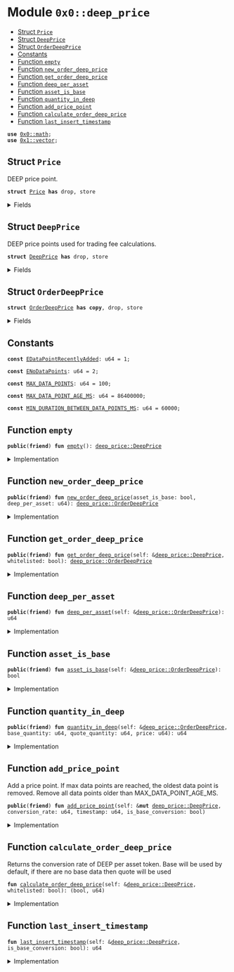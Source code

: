 
<a name="0x0_deep_price"></a>

# Module `0x0::deep_price`



-  [Struct `Price`](#0x0_deep_price_Price)
-  [Struct `DeepPrice`](#0x0_deep_price_DeepPrice)
-  [Struct `OrderDeepPrice`](#0x0_deep_price_OrderDeepPrice)
-  [Constants](#@Constants_0)
-  [Function `empty`](#0x0_deep_price_empty)
-  [Function `new_order_deep_price`](#0x0_deep_price_new_order_deep_price)
-  [Function `get_order_deep_price`](#0x0_deep_price_get_order_deep_price)
-  [Function `deep_per_asset`](#0x0_deep_price_deep_per_asset)
-  [Function `asset_is_base`](#0x0_deep_price_asset_is_base)
-  [Function `quantity_in_deep`](#0x0_deep_price_quantity_in_deep)
-  [Function `add_price_point`](#0x0_deep_price_add_price_point)
-  [Function `calculate_order_deep_price`](#0x0_deep_price_calculate_order_deep_price)
-  [Function `last_insert_timestamp`](#0x0_deep_price_last_insert_timestamp)


<pre><code><b>use</b> <a href="math.md#0x0_math">0x0::math</a>;
<b>use</b> <a href="dependencies/move-stdlib/vector.md#0x1_vector">0x1::vector</a>;
</code></pre>



<a name="0x0_deep_price_Price"></a>

## Struct `Price`

DEEP price point.


<pre><code><b>struct</b> <a href="deep_price.md#0x0_deep_price_Price">Price</a> <b>has</b> drop, store
</code></pre>



<details>
<summary>Fields</summary>


<dl>
<dt>
<code>conversion_rate: u64</code>
</dt>
<dd>

</dd>
<dt>
<code>timestamp: u64</code>
</dt>
<dd>

</dd>
</dl>


</details>

<a name="0x0_deep_price_DeepPrice"></a>

## Struct `DeepPrice`

DEEP price points used for trading fee calculations.


<pre><code><b>struct</b> <a href="deep_price.md#0x0_deep_price_DeepPrice">DeepPrice</a> <b>has</b> drop, store
</code></pre>



<details>
<summary>Fields</summary>


<dl>
<dt>
<code>base_prices: <a href="dependencies/move-stdlib/vector.md#0x1_vector">vector</a>&lt;<a href="deep_price.md#0x0_deep_price_Price">deep_price::Price</a>&gt;</code>
</dt>
<dd>

</dd>
<dt>
<code>cumulative_base: u64</code>
</dt>
<dd>

</dd>
<dt>
<code>quote_prices: <a href="dependencies/move-stdlib/vector.md#0x1_vector">vector</a>&lt;<a href="deep_price.md#0x0_deep_price_Price">deep_price::Price</a>&gt;</code>
</dt>
<dd>

</dd>
<dt>
<code>cumulative_quote: u64</code>
</dt>
<dd>

</dd>
</dl>


</details>

<a name="0x0_deep_price_OrderDeepPrice"></a>

## Struct `OrderDeepPrice`



<pre><code><b>struct</b> <a href="deep_price.md#0x0_deep_price_OrderDeepPrice">OrderDeepPrice</a> <b>has</b> <b>copy</b>, drop, store
</code></pre>



<details>
<summary>Fields</summary>


<dl>
<dt>
<code>asset_is_base: bool</code>
</dt>
<dd>

</dd>
<dt>
<code>deep_per_asset: u64</code>
</dt>
<dd>

</dd>
</dl>


</details>

<a name="@Constants_0"></a>

## Constants


<a name="0x0_deep_price_EDataPointRecentlyAdded"></a>



<pre><code><b>const</b> <a href="deep_price.md#0x0_deep_price_EDataPointRecentlyAdded">EDataPointRecentlyAdded</a>: u64 = 1;
</code></pre>



<a name="0x0_deep_price_ENoDataPoints"></a>



<pre><code><b>const</b> <a href="deep_price.md#0x0_deep_price_ENoDataPoints">ENoDataPoints</a>: u64 = 2;
</code></pre>



<a name="0x0_deep_price_MAX_DATA_POINTS"></a>



<pre><code><b>const</b> <a href="deep_price.md#0x0_deep_price_MAX_DATA_POINTS">MAX_DATA_POINTS</a>: u64 = 100;
</code></pre>



<a name="0x0_deep_price_MAX_DATA_POINT_AGE_MS"></a>



<pre><code><b>const</b> <a href="deep_price.md#0x0_deep_price_MAX_DATA_POINT_AGE_MS">MAX_DATA_POINT_AGE_MS</a>: u64 = 86400000;
</code></pre>



<a name="0x0_deep_price_MIN_DURATION_BETWEEN_DATA_POINTS_MS"></a>



<pre><code><b>const</b> <a href="deep_price.md#0x0_deep_price_MIN_DURATION_BETWEEN_DATA_POINTS_MS">MIN_DURATION_BETWEEN_DATA_POINTS_MS</a>: u64 = 60000;
</code></pre>



<a name="0x0_deep_price_empty"></a>

## Function `empty`



<pre><code><b>public</b>(<b>friend</b>) <b>fun</b> <a href="deep_price.md#0x0_deep_price_empty">empty</a>(): <a href="deep_price.md#0x0_deep_price_DeepPrice">deep_price::DeepPrice</a>
</code></pre>



<details>
<summary>Implementation</summary>


<pre><code><b>public</b>(package) <b>fun</b> <a href="deep_price.md#0x0_deep_price_empty">empty</a>(): <a href="deep_price.md#0x0_deep_price_DeepPrice">DeepPrice</a> {
    <a href="deep_price.md#0x0_deep_price_DeepPrice">DeepPrice</a> {
        base_prices: <a href="dependencies/move-stdlib/vector.md#0x1_vector">vector</a>[],
        cumulative_base: 0,
        quote_prices: <a href="dependencies/move-stdlib/vector.md#0x1_vector">vector</a>[],
        cumulative_quote: 0,
    }
}
</code></pre>



</details>

<a name="0x0_deep_price_new_order_deep_price"></a>

## Function `new_order_deep_price`



<pre><code><b>public</b>(<b>friend</b>) <b>fun</b> <a href="deep_price.md#0x0_deep_price_new_order_deep_price">new_order_deep_price</a>(asset_is_base: bool, deep_per_asset: u64): <a href="deep_price.md#0x0_deep_price_OrderDeepPrice">deep_price::OrderDeepPrice</a>
</code></pre>



<details>
<summary>Implementation</summary>


<pre><code><b>public</b>(package) <b>fun</b> <a href="deep_price.md#0x0_deep_price_new_order_deep_price">new_order_deep_price</a>(
    asset_is_base: bool,
    deep_per_asset: u64,
): <a href="deep_price.md#0x0_deep_price_OrderDeepPrice">OrderDeepPrice</a> {
    <a href="deep_price.md#0x0_deep_price_OrderDeepPrice">OrderDeepPrice</a> {
        asset_is_base: asset_is_base,
        deep_per_asset: deep_per_asset,
    }
}
</code></pre>



</details>

<a name="0x0_deep_price_get_order_deep_price"></a>

## Function `get_order_deep_price`



<pre><code><b>public</b>(<b>friend</b>) <b>fun</b> <a href="deep_price.md#0x0_deep_price_get_order_deep_price">get_order_deep_price</a>(self: &<a href="deep_price.md#0x0_deep_price_DeepPrice">deep_price::DeepPrice</a>, whitelisted: bool): <a href="deep_price.md#0x0_deep_price_OrderDeepPrice">deep_price::OrderDeepPrice</a>
</code></pre>



<details>
<summary>Implementation</summary>


<pre><code><b>public</b>(package) <b>fun</b> <a href="deep_price.md#0x0_deep_price_get_order_deep_price">get_order_deep_price</a>(
    self: &<a href="deep_price.md#0x0_deep_price_DeepPrice">DeepPrice</a>,
    whitelisted: bool,
): <a href="deep_price.md#0x0_deep_price_OrderDeepPrice">OrderDeepPrice</a> {
    <b>let</b> (asset_is_base, deep_per_asset) = self.<a href="deep_price.md#0x0_deep_price_calculate_order_deep_price">calculate_order_deep_price</a>(whitelisted);

    <a href="deep_price.md#0x0_deep_price_new_order_deep_price">new_order_deep_price</a>(asset_is_base, deep_per_asset)
}
</code></pre>



</details>

<a name="0x0_deep_price_deep_per_asset"></a>

## Function `deep_per_asset`



<pre><code><b>public</b>(<b>friend</b>) <b>fun</b> <a href="deep_price.md#0x0_deep_price_deep_per_asset">deep_per_asset</a>(self: &<a href="deep_price.md#0x0_deep_price_OrderDeepPrice">deep_price::OrderDeepPrice</a>): u64
</code></pre>



<details>
<summary>Implementation</summary>


<pre><code><b>public</b>(package) <b>fun</b> <a href="deep_price.md#0x0_deep_price_deep_per_asset">deep_per_asset</a>(
    self: &<a href="deep_price.md#0x0_deep_price_OrderDeepPrice">OrderDeepPrice</a>,
): u64 {
    self.deep_per_asset
}
</code></pre>



</details>

<a name="0x0_deep_price_asset_is_base"></a>

## Function `asset_is_base`



<pre><code><b>public</b>(<b>friend</b>) <b>fun</b> <a href="deep_price.md#0x0_deep_price_asset_is_base">asset_is_base</a>(self: &<a href="deep_price.md#0x0_deep_price_OrderDeepPrice">deep_price::OrderDeepPrice</a>): bool
</code></pre>



<details>
<summary>Implementation</summary>


<pre><code><b>public</b>(package) <b>fun</b> <a href="deep_price.md#0x0_deep_price_asset_is_base">asset_is_base</a>(
    self: &<a href="deep_price.md#0x0_deep_price_OrderDeepPrice">OrderDeepPrice</a>,
): bool {
    self.asset_is_base
}
</code></pre>



</details>

<a name="0x0_deep_price_quantity_in_deep"></a>

## Function `quantity_in_deep`



<pre><code><b>public</b>(<b>friend</b>) <b>fun</b> <a href="deep_price.md#0x0_deep_price_quantity_in_deep">quantity_in_deep</a>(self: &<a href="deep_price.md#0x0_deep_price_OrderDeepPrice">deep_price::OrderDeepPrice</a>, base_quantity: u64, quote_quantity: u64, price: u64): u64
</code></pre>



<details>
<summary>Implementation</summary>


<pre><code><b>public</b>(package) <b>fun</b> <a href="deep_price.md#0x0_deep_price_quantity_in_deep">quantity_in_deep</a>(
    self: &<a href="deep_price.md#0x0_deep_price_OrderDeepPrice">OrderDeepPrice</a>,
    base_quantity: u64,
    quote_quantity: u64,
    price: u64,
): u64 {
    <b>if</b> (self.asset_is_base) {
        math::mul(base_quantity, self.deep_per_asset)
    } <b>else</b> {
        math::mul(
            math::mul(quote_quantity, price),
            self.deep_per_asset
        )
    }
}
</code></pre>



</details>

<a name="0x0_deep_price_add_price_point"></a>

## Function `add_price_point`

Add a price point. If max data points are reached, the oldest data point is removed.
Remove all data points older than MAX_DATA_POINT_AGE_MS.


<pre><code><b>public</b>(<b>friend</b>) <b>fun</b> <a href="deep_price.md#0x0_deep_price_add_price_point">add_price_point</a>(self: &<b>mut</b> <a href="deep_price.md#0x0_deep_price_DeepPrice">deep_price::DeepPrice</a>, conversion_rate: u64, timestamp: u64, is_base_conversion: bool)
</code></pre>



<details>
<summary>Implementation</summary>


<pre><code><b>public</b>(package) <b>fun</b> <a href="deep_price.md#0x0_deep_price_add_price_point">add_price_point</a>(
    self: &<b>mut</b> <a href="deep_price.md#0x0_deep_price_DeepPrice">DeepPrice</a>,
    conversion_rate: u64,
    timestamp: u64,
    is_base_conversion: bool,
) {
    <b>assert</b>!(self.<a href="deep_price.md#0x0_deep_price_last_insert_timestamp">last_insert_timestamp</a>(is_base_conversion) + <a href="deep_price.md#0x0_deep_price_MIN_DURATION_BETWEEN_DATA_POINTS_MS">MIN_DURATION_BETWEEN_DATA_POINTS_MS</a> &lt; timestamp, <a href="deep_price.md#0x0_deep_price_EDataPointRecentlyAdded">EDataPointRecentlyAdded</a>);
    <b>let</b> asset_prices = <b>if</b> (is_base_conversion) {
        &<b>mut</b> self.base_prices
    } <b>else</b> {
        &<b>mut</b> self.quote_prices
    };

    asset_prices.push_back(<a href="deep_price.md#0x0_deep_price_Price">Price</a> {
        timestamp: timestamp,
        conversion_rate: conversion_rate,
    });
    <b>if</b> (is_base_conversion) {
        self.cumulative_base = self.cumulative_base + conversion_rate;
        <b>while</b> (
            asset_prices.length() == <a href="deep_price.md#0x0_deep_price_MAX_DATA_POINTS">MAX_DATA_POINTS</a> + 1 ||
            asset_prices[0].timestamp + <a href="deep_price.md#0x0_deep_price_MAX_DATA_POINT_AGE_MS">MAX_DATA_POINT_AGE_MS</a> &lt; timestamp
        ) {
            self.cumulative_base = self.cumulative_base - asset_prices[0].conversion_rate;
            asset_prices.remove(0);
        }
    } <b>else</b> {
        self.cumulative_quote = self.cumulative_quote + conversion_rate;
        <b>while</b> (
            asset_prices.length() == <a href="deep_price.md#0x0_deep_price_MAX_DATA_POINTS">MAX_DATA_POINTS</a> + 1 ||
            asset_prices[0].timestamp + <a href="deep_price.md#0x0_deep_price_MAX_DATA_POINT_AGE_MS">MAX_DATA_POINT_AGE_MS</a> &lt; timestamp
        ) {
            self.cumulative_quote = self.cumulative_quote - asset_prices[0].conversion_rate;
            asset_prices.remove(0);
        }
    };
}
</code></pre>



</details>

<a name="0x0_deep_price_calculate_order_deep_price"></a>

## Function `calculate_order_deep_price`

Returns the conversion rate of DEEP per asset token.
Base will be used by default, if there are no base data then quote will be used


<pre><code><b>fun</b> <a href="deep_price.md#0x0_deep_price_calculate_order_deep_price">calculate_order_deep_price</a>(self: &<a href="deep_price.md#0x0_deep_price_DeepPrice">deep_price::DeepPrice</a>, whitelisted: bool): (bool, u64)
</code></pre>



<details>
<summary>Implementation</summary>


<pre><code><b>fun</b> <a href="deep_price.md#0x0_deep_price_calculate_order_deep_price">calculate_order_deep_price</a>(
    self: &<a href="deep_price.md#0x0_deep_price_DeepPrice">DeepPrice</a>,
    whitelisted: bool,
): (bool, u64) {
    <b>if</b> (whitelisted) {
        <b>return</b> (<b>false</b>, 0) // no fees for whitelist
    };
    <b>assert</b>!(self.<a href="deep_price.md#0x0_deep_price_last_insert_timestamp">last_insert_timestamp</a>(<b>true</b>) &gt; 0 || self.<a href="deep_price.md#0x0_deep_price_last_insert_timestamp">last_insert_timestamp</a>(<b>false</b>) &gt; 0, <a href="deep_price.md#0x0_deep_price_ENoDataPoints">ENoDataPoints</a>);

    <b>let</b> is_base_conversion = self.<a href="deep_price.md#0x0_deep_price_last_insert_timestamp">last_insert_timestamp</a>(<b>true</b>) &gt; 0;

    <b>let</b> cumulative_asset = <b>if</b> (is_base_conversion) {
        self.cumulative_base
    } <b>else</b> {
        self.cumulative_quote
    };
    <b>let</b> asset_length = <b>if</b> (is_base_conversion) {
        self.base_prices.length()
    } <b>else</b> {
        self.quote_prices.length()
    };
    <b>let</b> deep_per_asset = cumulative_asset / asset_length;

    (is_base_conversion, deep_per_asset)
}
</code></pre>



</details>

<a name="0x0_deep_price_last_insert_timestamp"></a>

## Function `last_insert_timestamp`



<pre><code><b>fun</b> <a href="deep_price.md#0x0_deep_price_last_insert_timestamp">last_insert_timestamp</a>(self: &<a href="deep_price.md#0x0_deep_price_DeepPrice">deep_price::DeepPrice</a>, is_base_conversion: bool): u64
</code></pre>



<details>
<summary>Implementation</summary>


<pre><code><b>fun</b> <a href="deep_price.md#0x0_deep_price_last_insert_timestamp">last_insert_timestamp</a>(
    self: &<a href="deep_price.md#0x0_deep_price_DeepPrice">DeepPrice</a>,
    is_base_conversion: bool,
): u64 {
    <b>let</b> prices = <b>if</b> (is_base_conversion) {
        &self.base_prices
    } <b>else</b> {
        &self.quote_prices
    };
    <b>if</b> (prices.length() &gt; 0) {
        prices[prices.length() - 1].timestamp
    } <b>else</b> {
        0
    }
}
</code></pre>



</details>
